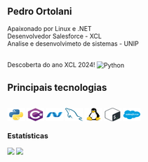 ## Pedro Ortolani ##
Apaixonado por Linux e .NET<br>
Desenvolvedor Salesforce - XCL<br>
Analise e desenvolvimeto de sistemas - UNIP<br><br>

Descoberta do ano XCL 2024!   <img align="center" alt="Python" height="30" width="40" src="https://xcl.digital/wp-content/uploads/2023/09/XCL-Logo-Vermelho.svg">


## Principais tecnologias ##
<div style="display: inline_block"><br>
  <img align="center" alt="Python" height="30" width="40" src="https://raw.githubusercontent.com/devicons/devicon/master/icons/python/python-original.svg">
  <img align="center" alt="C#" height="30" width="40" src="https://github.com/devicons/devicon/blob/master/icons/csharp/csharp-original.svg">
  <img align="center" alt=".NET" height="30" width="40" src="https://github.com/devicons/devicon/blob/master/icons/dot-net/dot-net-original.svg">
  <img align="center" alt="MySQL" height="30" width="40" src="https://github.com/devicons/devicon/blob/master/icons/mysql/mysql-original.svg">
  <img align="center" alt="Linux" height="30" width="40" src="https://github.com/devicons/devicon/blob/master/icons/linux/linux-original.svg">
  <img align="center" alt="Bash" height="30" width="40" src="https://github.com/devicons/devicon/blob/master/icons/bash/bash-original.svg">
  <img align="center" alt="Bash" height="30" width="40" src="https://github.com/devicons/devicon/blob/master/icons/salesforce/salesforce-original.svg">
</div>

### Estatísticas ##
<div>
  <img height="200em" src="https://github-readme-stats.vercel.app/api/top-langs/?username=PedroGuiOrtolaniRocha&theme=transparent&layout=donut">
  <img height="200em" src="https://github-readme-stats.vercel.app/api?username=PedroGuiOrtolaniRocha&show_icons=true&count_private=true&theme=transparent"/>
</div>
